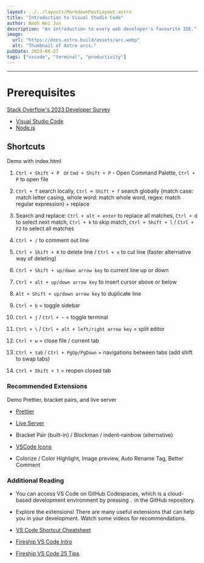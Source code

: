 ```yaml
---
layout: ../../layouts/MarkdownPostLayout.astro
title: "Introduction to Visual Studio Code"
author: Neoh Wei Jun
description: "An introduction to every web developer's favourite IDE."
image:
  url: "https://docs.astro.build/assets/arc.webp"
  alt: "Thumbnail of Astro arcs."
pubDate: 2023-08-27
tags: ["vscode", "terminal", "productivity"]
---
```


---

# Prerequisites

[Stack Overflow's 2023 Developer Survey](https://survey.stackoverflow.co/2023/#most-popular-technologies-new-collab-tools)

- [Visual Studio Code](https://code.visualstudio.com/)
- [Node.js](https://nodejs.org/en/)

## Shortcuts

Demo with index.html

1. `Ctrl + Shift + P ` or `Cmd + Shift + P` - Open Command Palette, `Ctrl + P` to open file

2. `Ctrl + f` search locally, `Ctrl + Shift + f` search globally (match case: match letter casing, whole word: match whole word, regex: match regular expression) + replace

3. Search and replace: `Ctrl + alt + enter` to replace all matches, `Ctrl + d` to select next match, `Ctrl + k` to skip match, `Ctrl + Shift + l` / `Ctrl + F2` to select all matches

4. `Ctrl + /` to comment out line

5. `Ctrl + Shift + K` to delete line / `Ctrl + x` to cut line (faster alternative way of deleting)

6. `Ctrl + Shift + up/down arrow key` to current line up or down

7. `Ctrl + alt + up/down arrow key` to insert cursor above or below

8. `Alt + Shift + up/down arrow key` to duplicate line

9. `Ctrl + b` = toggle sidebar

10. `Ctrl + j` / `Ctrl + ~` = toggle terminal

11. `Ctrl + \` / `Ctrl + alt + left/right arrow key` = split editor

12. `Ctrl + w` = close file / current tab

13. `Ctrl + tab` / `Ctrl + PgUp/PgDown` = navigations between tabs (add shift to swap tabs)

14. `Ctrl + Shift + t` = reopen closed tab

### Recommended Extensions

Demo Prettier, bracket pairs, and live server

- [Prettier](https://marketplace.visualstudio.com/items?itemName=esbenp.prettier-vscode)

- [Live Server](https://marketplace.visualstudio.com/items?itemName=ritwickdey.LiveServer)

- Bracket Pair (built-in) / Blockman / indent-rainbow (alternative)

- [VSCode Icons](https://marketplace.visualstudio.com/items?itemName=vscode-icons-team.vscode-icons)

- Colorize / Color Highlight, Image preview, Auto Rename Tag, Better Comment

### Additional Reading

- You can access VS Code on GitHub Codespaces, which is a cloud-based development environment by pressing `.` in the GitHub repository.

- Explore the extensions! There are many useful extensions that can help you in your development. Watch some videos for recommendations.

- [VS Code Shortcut Cheatsheet](https://code.visualstudio.com/shortcuts/keyboard-shortcuts-windows.pdf)

- [Fireship VS Code Intro](https://www.youtube.com/watch?v=KMxo3T_MTvY)

- [Fireship VS Code 25 Tips](https://www.youtube.com/watch?v=ifTF3ags0XI)
